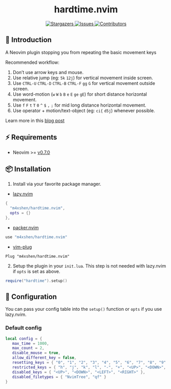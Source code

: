 <h1 align="center">
hardtime.nvim
</h1>

<p align="center">
<a href="https://github.com/m4xshen/hardtime.nvim/stargazers">
    <img
      alt="Stargazers"
      src="https://img.shields.io/github/stars/m4xshen/hardtime.nvim?style=for-the-badge&logo=starship&color=fae3b0&logoColor=d9e0ee&labelColor=282a36"
    />
  </a>
  <a href="https://github.com/m4xshen/hardtime.nvim/issues">
    <img
      alt="Issues"
      src="https://img.shields.io/github/issues/m4xshen/hardtime.nvim?style=for-the-badge&logo=gitbook&color=ddb6f2&logoColor=d9e0ee&labelColor=282a36"
    />
  </a>
  <a href="https://github.com/m4xshen/hardtime.nvim/contributors">
    <img
      alt="Contributors"
      src="https://img.shields.io/github/contributors/m4xshen/hardtime.nvim?style=for-the-badge&logo=opensourceinitiative&color=abe9b3&logoColor=d9e0ee&labelColor=282a36"
    />
  </a>
</p>

## 📃 Introduction

A Neovim plugin stopping you from repeating the basic movement keys

Recommended workflow:
1. Don’t use arrow keys and mouse.
2. Use relative jump (eg: `5k` `12j`) for vertical movement inside screen.
3. Use `CTRL-U` `CTRL-D` `CTRL-B` `CTRL-F` `gg` `G` for vertical movement outside screen.
4. Use word-motion (`w` `W` `b` `B` `e` `E` `ge` `gE`) for short distance horizontal movement.
5. Use `f` `F` `t` `T` `0` `^` `$` `,` `;` for mid long distance horizontal movement.
6. Use operator + motion/text-object (eg: `ci{` `d5j`) whenever possible.

Learn more in this [blog post](https://m4xshen.me/posts/vim-command-workflow/)

## ⚡ Requirements

- Neovim >= [v0.7.0](https://github.com/neovim/neovim/releases/tag/v0.7.0)

## 📦 Installation

1. Install via your favorite package manager.

- [lazy.nvim](https://github.com/folke/lazy.nvim)
```Lua
{
  "m4xshen/hardtime.nvim",
  opts = {}
},
```

- [packer.nvim](https://github.com/wbthomason/packer.nvim)
```Lua
use "m4xshen/hardtime.nvim"
```

- [vim-plug](https://github.com/junegunn/vim-plug)
```VimL
Plug "m4xshen/hardtime.nvim"
```

2. Setup the plugin in your `init.lua`. This step is not needed with lazy.nvim if `opts` is set as above.
```Lua
require("hardtime").setup()
```

## 🔧 Configuration

You can pass your config table into the `setup()` function or `opts` if you use lazy.nvim.

### Default config

```Lua
local config = {
   max_time = 1000,
   max_count = 2,
   disable_mouse = true,
   allow_different_key = false,
   resetting_keys = { "0", "1", "2", "3", "4", "5", "6", "7", "8", "9" },
   restricted_keys = { "h", "j", "k", "l", "-", "+", "<UP>", "<DOWN>", "<LEFT>", "<RIGHT>" },
   disabled_keys = { "<UP>", "<DOWN>", "<LEFT>", "<RIGHT>" },
   disabled_filetypes = { "NvimTree", "qf" }
}
```
